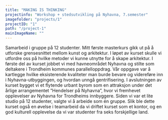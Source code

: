 ```yaml
---
title: "MAKING IS THINKING"
projectinfo: "Workshop + stedsutvikling på Nyhavna, 7.semester"
imagefolder: "projects/1"
projectID: "1"
path: "/project-1"
mainImageName: ""
---
```


Samarbeid i gruppe på 12 studenter. Mitt første masterkurs gikk ut på å utforske grensesnittet mellom kunst og arkitektur. I løpet av kurset skulle vi utfordre oss på hvilke metoder vi kunne utnytte for å skape arkitektur. I første del av kurset jobbet vi med havneområdet Nyhavna og stilte som deltakere i Trondheim kommunes parallelloppdrag. Vår oppgave var å kartlegge hvilke eksisterende kvaliteter man burde bevare og videreføre inn i Nyhavna-utbyggingen, og hvordan unngå gentrifisering. I avslutningen av kurset bygget vi et flytende urbant byrom som en attraksjon under det årlige arrangementet ”Hendelser på Nyhavna”, hvor vi fremhevet opplevelser av Nyhavna for Trondheims innbyggere. Siden vi var et lite studio på 12 studenter, valgte vi å arbeide som én gruppe. Slik ble dette kurset også en øvelse i teamarbeid da vi driftet kurset som et kontor, og en god kulturell opplevelse da vi var studenter fra seks forskjellige land.
